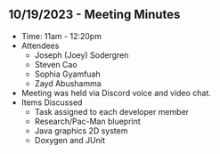 ## 10/19/2023 - Meeting Minutes

- Time: 11am - 12:20pm
- Attendees
    - Joseph (Joey) Sodergren
    - Steven Cao
    - Sophia Gyamfuah
    - Zayd Abushamma
- Meeting was held via Discord voice and video chat.
- Items Discussed
    - Task assigned to each developer member
    - Research/Pac-Man blueprint 
    - Java graphics 2D system
    - Doxygen and JUnit
  

